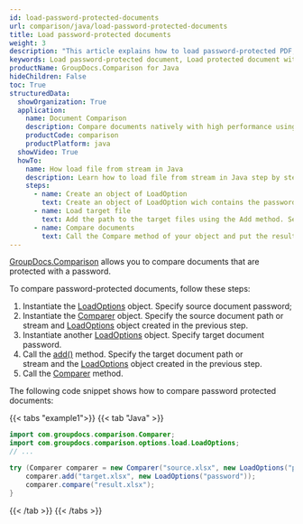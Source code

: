 ```yaml
---
id: load-password-protected-documents
url: comparison/java/load-password-protected-documents
title: Load password-protected documents
weight: 3
description: "This article explains how to load password-protected PDF, Word, Excel, PowerPoint documents when using GroupDocs.Comparison for Java."
keywords: Load password-protected document, Load protected document with GroupDocs.Comparison
productName: GroupDocs.Comparison for Java
hideChildren: False
toc: True
structuredData:
  showOrganization: True
  application:
    name: Document Comparison
    description: Compare documents natively with high performance using Java language and GroupDocs.Comparison for Java
    productCode: comparison
    productPlatform: java
  showVideo: True
  howTo:
    name: How load file from stream in Java
    description: Learn how to load file from stream in Java step by step
    steps:
      - name: Create an object of LoadOption
        text: Create an object of LoadOption wich contains the password parameters.
      - name: Load target file
        text: Add the path to the target files using the Add method. Second parameter is a LoadOption object that contains password.
      - name: Compare documents
        text: Call the Compare method of your object and put the resulting file stream.
---
```


[GroupDocs.Comparison](https://products.groupdocs.com/comparison/java) allows you to compare documents that are protected with a password.  

To compare password-protected documents, follow these steps:

1.  Instantiate the [LoadOptions](https://reference.groupdocs.com/comparison/java/com.groupdocs.comparison.options.load/loadoptions) object. Specify source document password;
2.  Instantiate the [Comparer](https://reference.groupdocs.com/comparison/java/com.groupdocs.comparison/comparer) object. Specify the source document path or stream and [LoadOptions](https://reference.groupdocs.com/comparison/java/com.groupdocs.comparison.options.load/loadoptions) object created in the previous step.
3.  Instantiate another [LoadOptions](https://reference.groupdocs.com/comparison/java/com.groupdocs.comparison.options.load/loadoptions) object. Specify target document password.
4.  Call the [add()](https://reference.groupdocs.com/comparison/java/com.groupdocs.comparison/comparer/#add-java.lang.String-) method. Specify the target document path or stream and the [LoadOptions](https://reference.groupdocs.com/comparison/java/com.groupdocs.comparison.options.load/loadoptions) object created in the previous step.
5.  Call the [Comparer](https://reference.groupdocs.com/comparison/java/com.groupdocs.comparison/comparer) method.

The following code snippet shows how to compare password protected documents:

{{< tabs "example1">}}
{{< tab "Java" >}}
```java
import com.groupdocs.comparison.Comparer;
import com.groupdocs.comparison.options.load.LoadOptions;
// ...

try (Comparer comparer = new Comparer("source.xlsx", new LoadOptions("password"))) {
    comparer.add("target.xlsx", new LoadOptions("password"));
    comparer.compare("result.xlsx");
}
```
{{< /tab >}}
{{< /tabs >}}